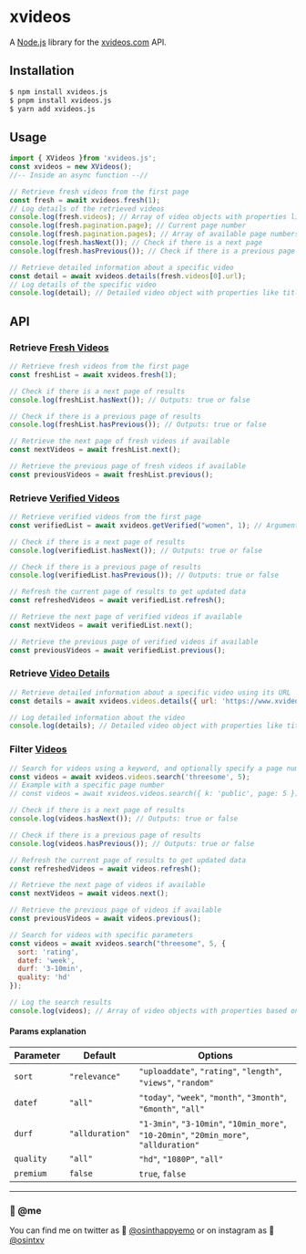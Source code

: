 # xvideos

A [Node.js](https://nodejs.org) library for the [xvideos.com](https://www.xvideos.com) API.

## Installation

```bash
$ npm install xvideos.js
$ pnpm install xvideos.js
$ yarn add xvideos.js
```

## Usage

```javascript
import { XVideos }from 'xvideos.js';
const xvideos = new XVideos();
//-- Inside an async function --//

// Retrieve fresh videos from the first page
const fresh = await xvideos.fresh(1);
// Log details of the retrieved videos 
console.log(fresh.videos); // Array of video objects with properties like url, path, title, duration, profile, views
console.log(fresh.pagination.page); // Current page number
console.log(fresh.pagination.pages); // Array of available page numbers
console.log(fresh.hasNext()); // Check if there is a next page
console.log(fresh.hasPrevious()); // Check if there is a previous page

// Retrieve detailed information about a specific video
const detail = await xvideos.details(fresh.videos[0].url);
// Log details of the specific video
console.log(detail); // Detailed video object with properties like title, duration, image, videoType, views, files
```

## API

### Retrieve [Fresh Videos](https://www.xvideos.com/)

```javascript
// Retrieve fresh videos from the first page
const freshList = await xvideos.fresh(1);

// Check if there is a next page of results
console.log(freshList.hasNext()); // Outputs: true or false

// Check if there is a previous page of results
console.log(freshList.hasPrevious()); // Outputs: true or false

// Retrieve the next page of fresh videos if available
const nextVideos = await freshList.next();

// Retrieve the previous page of fresh videos if available
const previousVideos = await freshList.previous();
```

### Retrieve [Verified Videos](https://www.xvideos.com/verified/videos)

```javascript
// Retrieve verified videos from the first page
const verifiedList = await xvideos.getVerified("women", 1); // Argument 'type' can be either "women", "men", "gay", or "trans"

// Check if there is a next page of results
console.log(verifiedList.hasNext()); // Outputs: true or false

// Check if there is a previous page of results
console.log(verifiedList.hasPrevious()); // Outputs: true or false

// Refresh the current page of results to get updated data
const refreshedVideos = await verifiedList.refresh();

// Retrieve the next page of verified videos if available
const nextVideos = await verifiedList.next();

// Retrieve the previous page of verified videos if available
const previousVideos = await verifiedList.previous();
```

### Retrieve [Video Details](https://www.xvideos.com/video.udefpih987f/mi_madrastra_perdio_apuesta_en_final_argentina_vs_colombia_y_me_lo_chupa)

```javascript
// Retrieve detailed information about a specific video using its URL
const details = await xvideos.videos.details({ url: 'https://www.xvideos.com/video.udefpih987f/mi_madrastra_perdio_apuesta_en_final_argentina_vs_colombia_y_me_lo_chupa' });

// Log detailed information about the video
console.log(details); // Detailed video object with properties like title, duration, image, videoType, views, files
```

### Filter [Videos](https://www.xvideos.com/?k=threesome)

```javascript
// Search for videos using a keyword, and optionally specify a page number
const videos = await xvideos.videos.search('threesome', 5);
// Example with a specific page number
// const videos = await xvideos.videos.search({ k: 'public', page: 5 });

// Check if there is a next page of results
console.log(videos.hasNext()); // Outputs: true or false

// Check if there is a previous page of results
console.log(videos.hasPrevious()); // Outputs: true or false

// Refresh the current page of results to get updated data
const refreshedVideos = await videos.refresh();

// Retrieve the next page of videos if available
const nextVideos = await videos.next();

// Retrieve the previous page of videos if available
const previousVideos = await videos.previous();

// Search for videos with specific parameters
const videos = await xvideos.search("threesome", 5, {
  sort: 'rating',
  datef: 'week',
  durf: '3-10min',
  quality: 'hd'
});

// Log the search results
console.log(videos); // Array of video objects with properties based on the search parameters
```

#### Params explanation

| Parameter | Default        | Options                                                                                  |
|-----------|----------------|------------------------------------------------------------------------------------------|
| `sort`    | `"relevance"`  | `"uploaddate"`, `"rating"`, `"length"`, `"views"`, `"random"`                            |
| `datef`   | `"all"`        | `"today"`, `"week"`, `"month"`, `"3month"`, `"6month"`, `"all"`                         |
| `durf`    | `"allduration"`| `"1-3min"`, `"3-10min"`, `"10min_more"`, `"10-20min"`, `"20min_more"`, `"allduration"` |
| `quality` | `"all"`        | `"hd"`, `"1080P"`, `"all"`                                                                |
| `premium` | `false`        | `true`, `false`                                                                |



---
### 🐼 @me

You can find me on twitter as 🐤 <a href="https://twitter.com/osinthappyemo">@osinthappyemo</a>
or on instagram as 🍢 <a href="https://instagram.com/osintxv">@osintxv</a>
